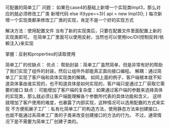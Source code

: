 可配置的简单工厂 问题： 如果在case4的基础上新增一个实现类Impl3，那么对应的就必须修改工厂类 新增代码 else if(type==3){ api = new Impl3(); } 每次新增一个实现类都来修改工厂类的实现，肯定不是一个好的实现方式

解决方法：使用配置文件 当有了新的实现类后，只要在配置文件里面配置上新的实现类即可。 在简单工厂里面可以使用反射，当然也可以使用Ioc/DI(控制反转/依赖注入)来实现

掌握：反射和properties的读取使用

简单工厂的优缺点： 优点： 帮助封装：简单工厂虽然简单，但是非常有好的帮助了我们实现了组件的封装，然后让组件外部能真正面向接口编程。 解耦：通过简单工厂实现了客户端和具体实现类的解耦。 如同上面的例子，客户端根本就不知道具体事由谁实现的，也不知道具体是如何实现的，客户端只是通过工厂获取它需要的接口 缺点： 可能增加了客户端的复杂度：如果通过客户端的参数来选择具体的实现类，那么就必须让客户端能理解各个参数所代表的具体功能和含义， 这样就增加了客户使用的难度，也暴露了内部实现，这种情况可以选用配置的方式来实现 不方便拓展子工厂：私有化简单工厂的构造方法，使用静态方法来创建接口，也就不能通过系简单工厂类的子类来改变创建接口的方法的行为。 不过，通常情况下是不需要为简单工厂创建子类的。